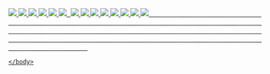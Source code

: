 <!DOCTYPE html>



<html>
    <head>
     <title>US Army + Allys</title>
    </head>
    <body>
      <a href="#" target="_blank">   
    <img src="http://www.ilgiornale.it/sites/default/files/foto/2016/11/04/1478265818-eucom-image-0.jpg"/>
    <img src="http://www.dailystormer.com/wp-content/uploads/2016/06/576a68c4c36188d7268b45a1.jpg"/>
    <img src="https://i.ytimg.com/vi/Jn_LIChvupw/maxresdefault.jpg"/>
    <img src="http://www.propak.com/wp-content/uploads/2015/04/F16.jpg"/>
    <img src="http://www.dw.com/image/16712043_303.jpg"/>
    <img src="http://cdn.thedailybeast.com/content/dailybeast/articles/2015/09/30/did-russia-send-an-anti-u-s-force-to-syria/jcr:content/image.img.2000.jpg/1443619293612.cached.jpg"/>
    <img src=""/>
    <img src="https://cdn2.img.sputniknews.com/images/102277/23/1022772318.jpg"/>
    <img src="http://www.wallpaperswide.us/wp-content/uploads/2016/02/fighter-plane-jet-aircraft-wallpaper.jpg"/>
    <img src="http://1.bp.blogspot.com/-Beg3lDkYSlQ/Ul1dIgr27uI/AAAAAAAAIeM/aHO6E1Mv_o4/s1600/Sukhoi-Pak-fa-t-50.jpg"/>
    <img src="https://s-media-cache-ak0.pinimg.com/originals/36/ff/01/36ff01aa5b49e94c457cb57f968d9d86.jpg"/>
    <img src="https://i.ytimg.com/vi/EyW7Q7a3o78/maxresdefault.jpg"/>
    <img src="https://s-media-cache-ak0.pinimg.com/originals/75/d0/a5/75d0a519c7cf35979e97db91f48899b9.jpg"/>
    <img src="http://www.coolwallpapers.me/wp-content/uploads/2014/02/Army-Airplane-Shooting-Rockets.jpg"/>
    <img src="http://assets.nydailynews.com/polopoly_fs/1.1438961.1377723545!/img/httpImage/image.jpg_gen/derivatives/article_750/522371880.jpg"/>
    <img src=""/>
    <img src=""/>
    <img src=""/>
    <img src=""/>
    <img src=""/>
    <img src=""/>
    <img src=""/>
    <img src=""/>
    <img src=""/>
    <img src=""/>
     <img src=""/>
    <img src=""/>
    <img src=""/>
    <img src=""/>
    <img src=""/>
    <img src=""/>
    <img src=""/>
    <img src=""/>
    <img src=""/>
    <img src=""/>
    <img src=""/>
    <img src=""/>
    <img src=""/>
    <img src=""/>
    <img src=""/>
    <img src=""/>
    <img src=""/>
    <img src=""/>
    <img src=""/>
    <img src=""/>
    <img src=""/>
    <img src=""/>
    <img src=""/>
    <img src=""/>
    <img src=""/>
     <img src=""/>
    <img src=""/>
    <img src=""/>
    <img src=""/>
    <img src=""/>
    <img src=""/>
    <img src=""/>
    <img src=""/>
    <img src=""/>
    <img src=""/>
    <img src=""/>
    <img src=""/>
    <img src=""/>
    <img src=""/>
    <img src=""/>
    <img src=""/>
    <img src=""/>
    <img src=""/>
    <img src=""/>
    <img src=""/>
    <img src=""/>
    <img src=""/>
    <img src=""/>
    <img src=""/>
    <img src=""/>
     <img src=""/>
    <img src=""/>
    <img src=""/>
    <img src=""/>
    <img src=""/>
    <img src=""/>
    <img src=""/>
    <img src=""/>
    <img src=""/>
    <img src=""/>
    <img src=""/>
    <img src=""/>
    <img src=""/>
    <img src=""/>
    <img src=""/>
    <img src=""/>
    <img src=""/>
    <img src=""/>
    <img src=""/>
    <img src=""/>
    <img src=""/>
    <img src=""/>
    <img src=""/>
    <img src=""/>
    <img src=""/>
     <img src=""/>
    <img src=""/>
    <img src=""/>
    <img src=""/>
    <img src=""/>
    <img src=""/>
    <img src=""/>
    <img src=""/>
    <img src=""/>
    <img src=""/>
    <img src=""/>
    <img src=""/>
    <img src=""/>
    <img src=""/>
    <img src=""/>
    <img src=""/>
    <img src=""/>
    <img src=""/>
    <img src=""/>
    <img src=""/>
    <img src=""/>
    <img src=""/>
    <img src=""/>
    <img src=""/>
    <img src=""/>
    <img src=""/>
    <img src=""/>
    <img src=""/>
    <img src=""/>
    <img src=""/>
    <img src=""/>
    <img src=""/>
    <img src=""/>
    <img src=""/>
    <img src=""/>
    <img src=""/>
    <img src=""/>
    <img src=""/>
    <img src=""/>
    <img src=""/>
    <img src=""/>
    <img src=""/>
    <img src=""/>
    <img src=""/>
    <img src=""/>
    <img src=""/>
    <img src=""/>
    <img src=""/>
    <img src=""/>
    <img src=""/>
     <img src=""/>
    <img src=""/>
    <img src=""/>
    <img src=""/>
    <img src=""/>
    <img src=""/>
    <img src=""/>
    <img src=""/>
    <img src=""/>
    <img src=""/>
    <img src=""/>
    <img src=""/>
    <img src=""/>
    <img src=""/>
    <img src=""/>
    <img src=""/>
    <img src=""/>
    <img src=""/>
    <img src=""/>
    <img src=""/>
    <img src=""/>
    <img src=""/>
    <img src=""/>
    <img src=""/>
    <img src=""/>
     <img src=""/>
    <img src=""/>
    <img src=""/>
    <img src=""/>
    <img src=""/>
    <img src=""/>
    <img src=""/>
    <img src=""/>
    <img src=""/>
    <img src=""/>
    <img src=""/>
    <img src=""/>
    <img src=""/>
    <img src=""/>
    <img src=""/>
    <img src=""/>
    <img src=""/>
    <img src=""/>
    <img src=""/>
    <img src=""/>
    <img src=""/>
    <img src=""/>
    <img src=""/>
    <img src=""/>
    <img src=""/>
     <img src=""/>
    <img src=""/>
    <img src=""/>
    <img src=""/>
    <img src=""/>
    <img src=""/>
    <img src=""/>
    <img src=""/>
    <img src=""/>
    <img src=""/>
    <img src=""/>
    <img src=""/>
    <img src=""/>
    <img src=""/>
    <img src=""/>
    <img src=""/>
    <img src=""/>
    <img src=""/>
    <img src=""/>
    <img src=""/>
    <img src=""/>
    <img src=""/>
    <img src=""/>
    <img src=""/>
    <img src=""/>
     <img src=""/>
    <img src=""/>
    <img src=""/>
    <img src=""/>
    <img src=""/>
    <img src=""/>
    <img src=""/>
    <img src=""/>
    <img src=""/>
    <img src=""/>
    <img src=""/>
    <img src=""/>
    <img src=""/>
    <img src=""/>
    <img src=""/>
    <img src=""/>
    <img src=""/>
    <img src=""/>
    <img src=""/>
    <img src=""/>
    <img src=""/>
    <img src=""/>
    <img src=""/>
    <img src=""/>
    <img src=""/>
    <img src=""/>
    <img src=""/>
    <img src=""/>
    <img src=""/>
    <img src=""/>
    <img src=""/>
    <img src=""/>
    <img src=""/>
    <img src=""/>
    <img src=""/>
    <img src=""/>
    <img src=""/>
    <img src=""/>
    <img src=""/>
    <img src=""/>
    <img src=""/>
    <img src=""/>
    <img src=""/>
    <img src=""/>
    <img src=""/>
    <img src=""/>
    <img src=""/>
    <img src=""/>
    <img src=""/>
    <img src=""/>
     <img src=""/>
    <img src=""/>
    <img src=""/>
    <img src=""/>
    <img src=""/>
    <img src=""/>
    <img src=""/>
    <img src=""/>
    <img src=""/>
    <img src=""/>
    <img src=""/>
    <img src=""/>
    <img src=""/>
    <img src=""/>
    <img src=""/>
    <img src=""/>
    <img src=""/>
    <img src=""/>
    <img src=""/>
    <img src=""/>
    <img src=""/>
    <img src=""/>
    <img src=""/>
    <img src=""/>
    <img src=""/>
     <img src=""/>
    <img src=""/>
    <img src=""/>
    <img src=""/>
    <img src=""/>
    <img src=""/>
    <img src=""/>
    <img src=""/>
    <img src=""/>
    <img src=""/>
    <img src=""/>
    <img src=""/>
    <img src=""/>
    <img src=""/>
    <img src=""/>
    <img src=""/>
    <img src=""/>
    <img src=""/>
    <img src=""/>
    <img src=""/>
    <img src=""/>
    <img src=""/>
    <img src=""/>
    <img src=""/>
    <img src=""/>
     <img src=""/>
    <img src=""/>
    <img src=""/>
    <img src=""/>
    <img src=""/>
    <img src=""/>
    <img src=""/>
    <img src=""/>
    <img src=""/>
    <img src=""/>
    <img src=""/>
    <img src=""/>
    <img src=""/>
    <img src=""/>
    <img src=""/>
    <img src=""/>
    <img src=""/>
    <img src=""/>
    <img src=""/>
    <img src=""/>
    <img src=""/>
    <img src=""/>
    <img src=""/>
    <img src=""/>
    <img src=""/>
     <img src=""/>
    <img src=""/>
    <img src=""/>
    <img src=""/>
    <img src=""/>
    <img src=""/>
    <img src=""/>
    <img src=""/>
    <img src=""/>
    <img src=""/>
    <img src=""/>
    <img src=""/>
    <img src=""/>
    <img src=""/>
    <img src=""/>
    <img src=""/>
    <img src=""/>
    <img src=""/>
    <img src=""/>
    <img src=""/>
    <img src=""/>
    <img src=""/>
    <img src=""/>
    <img src=""/>
    <img src=""/>
    <img src=""/>
    <img src=""/>
    <img src=""/>
    <img src=""/>
    <img src=""/>
    <img src=""/>
    <img src=""/>
    <img src=""/>
    <img src=""/>
    <img src=""/>
    <img src=""/>
    <img src=""/>
    <img src=""/>
    <img src=""/>
    <img src=""/>
    <img src=""/>
    <img src=""/>
    <img src=""/>
    <img src=""/>
    <img src=""/>
    <img src=""/>
    <img src=""/>
    <img src=""/>
    <img src=""/>
    <img src=""/>
     <img src=""/>
    <img src=""/>
    <img src=""/>
    <img src=""/>
    <img src=""/>
    <img src=""/>
    <img src=""/>
    <img src=""/>
    <img src=""/>
    <img src=""/>
    <img src=""/>
    <img src=""/>
    <img src=""/>
    <img src=""/>
    <img src=""/>
    <img src=""/>
    <img src=""/>
    <img src=""/>
    <img src=""/>
    <img src=""/>
    <img src=""/>
    <img src=""/>
    <img src=""/>
    <img src=""/>
    <img src=""/>
     <img src=""/>
    <img src=""/>
    <img src=""/>
    <img src=""/>
    <img src=""/>
    <img src=""/>
    <img src=""/>
    <img src=""/>
    <img src=""/>
    <img src=""/>
    <img src=""/>
    <img src=""/>
    <img src=""/>
    <img src=""/>
    <img src=""/>
    <img src=""/>
    <img src=""/>
    <img src=""/>
    <img src=""/>
    <img src=""/>
    <img src=""/>
    <img src=""/>
    <img src=""/>
    <img src=""/>
    <img src=""/>
     <img src=""/>
    <img src=""/>
    <img src=""/>
    <img src=""/>
    <img src=""/>
    <img src=""/>
    <img src=""/>
    <img src=""/>
    <img src=""/>
    <img src=""/>
    <img src=""/>
    <img src=""/>
    <img src=""/>
    <img src=""/>
    <img src=""/>
    <img src=""/>
    <img src=""/>
    <img src=""/>
    <img src=""/>
    <img src=""/>
    <img src=""/>
    <img src=""/>
    <img src=""/>
    <img src=""/>
    <img src=""/>
     <img src=""/>
    <img src=""/>
    <img src=""/>
    <img src=""/>
    <img src=""/>
    <img src=""/>
    <img src=""/>
    <img src=""/>
    <img src=""/>
    <img src=""/>
    <img src=""/>
    <img src=""/>
    <img src=""/>
    <img src=""/>
    <img src=""/>
    <img src=""/>
    <img src=""/>
    <img src=""/>
    <img src=""/>
    <img src=""/>
    <img src=""/>
    <img src=""/>
    <img src=""/>
    <img src=""/>
    <img src=""/>
    
    
    
    
    
    
    
    
    
    
    
    
    
    
    
    
    
    </body>


</html>
